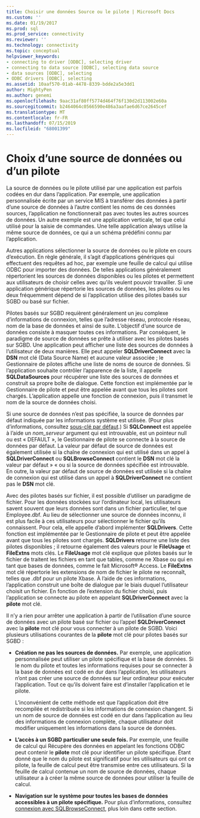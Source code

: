 ```yaml
---
title: Choisir une données Source ou le pilote | Microsoft Docs
ms.custom: ''
ms.date: 01/19/2017
ms.prod: sql
ms.prod_service: connectivity
ms.reviewer: ''
ms.technology: connectivity
ms.topic: conceptual
helpviewer_keywords:
- connecting to driver [ODBC], selecting driver
- connecting to data source [ODBC], selecting data source
- data sources [ODBC], selecting
- ODBC drivers [ODBC], selecting
ms.assetid: 10aaf570-01ab-4478-8339-bdde2a5e3dd1
author: MightyPen
ms.author: genemi
ms.openlocfilehash: 9aac31af80ff5774d464f76f130d2d113002e60a
ms.sourcegitcommit: b2464064c0566590e486a3aafae6d67ce2645cef
ms.translationtype: MT
ms.contentlocale: fr-FR
ms.lasthandoff: 07/15/2019
ms.locfileid: "68001399"
---
```

# <a name="choosing-a-data-source-or-driver"></a>Choix d’une source de données ou d’un pilote
La source de données ou le pilote utilisé par une application est parfois codées en dur dans l’application. Par exemple, une application personnalisée écrite par un service MIS à transférer des données à partir d’une source de données à l’autre contient les noms de ces données sources, l’application ne fonctionnerait pas avec toutes les autres sources de données. Un autre exemple est une application verticale, tel que celui utilisé pour la saisie de commandes. Une telle application always utilise la même source de données, ce qui a un schéma prédéfini connu par l’application.  
  
 Autres applications sélectionner la source de données ou le pilote en cours d’exécution. En règle générale, il s’agit d’applications génériques qui effectuent des requêtes ad hoc, par exemple une feuille de calcul qui utilise ODBC pour importer des données. De telles applications généralement répertorient les sources de données disponibles ou les pilotes et permettent aux utilisateurs de choisir celles avec qu'ils veulent pouvoir travailler. Si une application générique répertorie les sources de données, les pilotes ou les deux fréquemment dépend de si l’application utilise des pilotes basés sur SGBD ou basé sur fichier.  
  
 Pilotes basés sur SGBD requièrent généralement un jeu complexe d’informations de connexion, telles que l’adresse réseau, protocole réseau, nom de la base de données et ainsi de suite. L’objectif d’une source de données consiste à masquer toutes ces informations. Par conséquent, le paradigme de source de données se prête à utiliser avec les pilotes basés sur SGBD. Une application peut afficher une liste des sources de données à l’utilisateur de deux manières. Elle peut appeler **SQLDriverConnect** avec la **DSN** mot clé (Data Source Name) et aucune valeur associée ; le Gestionnaire de pilotes affiche une liste de noms de source de données. Si l’application souhaite contrôler l’apparence de la liste, il appelle **SQLDataSources** pour récupérer une liste des sources de données et construit sa propre boîte de dialogue. Cette fonction est implémentée par le Gestionnaire de pilote et peut être appelée avant que tous les pilotes sont chargés. L’application appelle une fonction de connexion, puis il transmet le nom de la source de données choisi.  
  
 Si une source de données n’est pas spécifiée, la source de données par défaut indiquée par les informations système est utilisée. (Pour plus d’informations, consultez [sous-clé par défaut](../../../odbc/reference/install/default-subkey.md).) Si **SQLConnect** est appelée à l’aide un *nom_serveur* argument qui est introuvable, est un pointeur null ou est « DEFAULT », le Gestionnaire de pilote se connecte à la source de données par défaut. La valeur par défaut de source de données est également utilisée si la chaîne de connexion qui est utilisé dans un appel à **SQLDriverConnect** ou **SQLBrowseConnect** contient le **DSN** mot clé la valeur par défaut » « ou si la source de données spécifiée est introuvable. En outre, la valeur par défaut de source de données est utilisée si la chaîne de connexion qui est utilisé dans un appel à **SQLDriverConnect** ne contient pas le **DSN** mot clé.  
  
 Avec des pilotes basés sur fichier, il est possible d’utiliser un paradigme de fichier. Pour les données stockées sur l’ordinateur local, les utilisateurs savent souvent que leurs données sont dans un fichier particulier, tel que Employee.dbf. Au lieu de sélectionner une source de données inconnu, il est plus facile à ces utilisateurs pour sélectionner le fichier qu’ils connaissent. Pour cela, elle appelle d’abord implémenter **SQLDrivers**. Cette fonction est implémentée par le Gestionnaire de pilote et peut être appelée avant que tous les pilotes sont chargés. **SQLDrivers** retourne une liste des pilotes disponibles ; il retourne également des valeurs pour le **FileUsage** et **FileExtns** mots clés. Le **FileUsage** mot clé explique que pilotes basés sur le fichier de traitent les fichiers en tant que tables, comme ne Xbase ou qui en tant que bases de données, comme le fait Microsoft® Access. Le **FileExtns** mot clé répertorie les extensions de nom de fichier le pilote ne reconnaît, telles que .dbf pour un pilote Xbase. À l’aide de ces informations, l’application construit une boîte de dialogue par le biais duquel l’utilisateur choisit un fichier. En fonction de l’extension du fichier choisi, puis l’application se connecte au pilote en appelant **SQLDriverConnect** avec la **pilote** mot clé.  
  
 Il n’y a rien pour arrêter une application à partir de l’utilisation d’une source de données avec un pilote basé sur fichier ou l’appel **SQLDriverConnect** avec la **pilote** mot clé pour vous connecter à un pilote de SGBD. Voici plusieurs utilisations courantes de la **pilote** mot clé pour pilotes basés sur SGBD :  
  
-   **Création ne pas les sources de données.** Par exemple, une application personnalisée peut utiliser un pilote spécifique et la base de données. Si le nom du pilote et toutes les informations requises pour se connecter à la base de données est codé en dur dans l’application, les utilisateurs n’ont pas créer une source de données sur leur ordinateur pour exécuter l’application. Tout ce qu’ils doivent faire est d’installer l’application et le pilote.  
  
     L’inconvénient de cette méthode est que l’application doit être recompilée et redistribuée si les informations de connexion changent. Si un nom de source de données est codé en dur dans l’application au lieu des informations de connexion complète, chaque utilisateur doit modifier uniquement les informations dans la source de données.  
  
-   **L’accès à un SGBD particulier une seule fois.** Par exemple, une feuille de calcul qui Récupère des données en appelant les fonctions ODBC peut contenir le **pilote** mot clé pour identifier un pilote spécifique. Étant donné que le nom du pilote est significatif pour les utilisateurs qui ont ce pilote, la feuille de calcul peut être transmise entre ces utilisateurs. Si la feuille de calcul contenue un nom de source de données, chaque utilisateur a à créer la même source de données pour utiliser la feuille de calcul.  
  
-   **Navigation sur le système pour toutes les bases de données accessibles à un pilote spécifique.** Pour plus d’informations, consultez [connexion avec SQLBrowseConnect](../../../odbc/reference/develop-app/connecting-with-sqlbrowseconnect.md), plus loin dans cette section.
